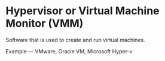 # Hypervisor or Virtual Machine Monitor (VMM)

Software that is used to create and run virtual machines.

Example — VMware, Oracle VM, Microsoft Hyper-v
